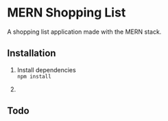 # MERN Shopping List

A shopping list application made with the MERN stack.

## Installation

1. Install dependencies  
    `npm install`

2. 

## Todo
